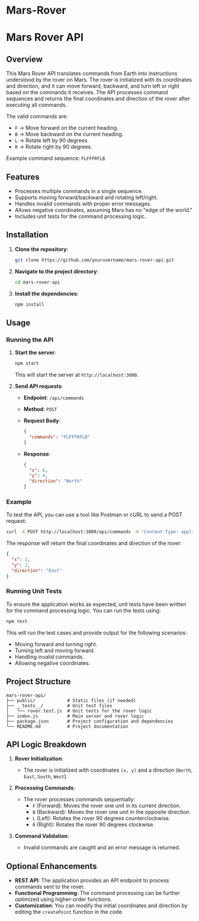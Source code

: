 # Mars-Rover
# Mars Rover API

## Overview

This Mars Rover API translates commands from Earth into instructions understood by the rover on Mars. The rover is initialized with its coordinates and direction, and it can move forward, backward, and turn left or right based on the commands it receives. The API processes command sequences and returns the final coordinates and direction of the rover after executing all commands.

The valid commands are:
- `F` -> Move forward on the current heading.
- `B` -> Move backward on the current heading.
- `L` -> Rotate left by 90 degrees.
- `R` -> Rotate right by 90 degrees.

Example command sequence: `FLFFFRFLB`

## Features

- Processes multiple commands in a single sequence.
- Supports moving forward/backward and rotating left/right.
- Handles invalid commands with proper error messages.
- Allows negative coordinates, assuming Mars has no "edge of the world."
- Includes unit tests for the command processing logic.

## Installation

1. **Clone the repository**:

   ```bash
   git clone https://github.com/yourusername/mars-rover-api.git
   ```

2. **Navigate to the project directory**:

   ```bash
   cd mars-rover-api
   ```

3. **Install the dependencies**:

   ```bash
   npm install
   ```

## Usage

### Running the API

1. **Start the server**:

   ```bash
   npm start
   ```

   This will start the server at `http://localhost:3000`.

2. **Send API requests**:

   - **Endpoint**: `/api/commands`
   - **Method**: `POST`
   - **Request Body**:

     ```json
     {
       "commands": "FLFFFRFLB"
     }
     ```

   - **Response**:

     ```json
     {
       "x": 6,
       "y": 4,
       "direction": "North"
     }
     ```

### Example

To test the API, you can use a tool like Postman or cURL to send a POST request:

```bash
curl -X POST http://localhost:3000/api/commands -H "Content-Type: application/json" -d '{"commands":"FFRFF"}'
```

The response will return the final coordinates and direction of the rover:

```json
{
  "x": 2,
  "y": 2,
  "direction": "East"
}
```

### Running Unit Tests

To ensure the application works as expected, unit tests have been written for the command processing logic. You can run the tests using:

```bash
npm test
```

This will run the test cases and provide output for the following scenarios:
- Moving forward and turning right.
- Turning left and moving forward.
- Handling invalid commands.
- Allowing negative coordinates.

## Project Structure

```
mars-rover-api/
├── public/            # Static files (if needed)
├── __tests__/         # Unit test files
│   └── rover.test.js  # Unit tests for the rover logic
├── index.js           # Main server and rover logic
├── package.json       # Project configuration and dependencies
└── README.md          # Project documentation
```

## API Logic Breakdown

1. **Rover Initialization**:
   - The rover is initialized with coordinates `(x, y)` and a direction (`North`, `East`, `South`, `West`).
  
2. **Processing Commands**:
   - The rover processes commands sequentially:
     - `F` (Forward): Moves the rover one unit in its current direction.
     - `B` (Backward): Moves the rover one unit in the opposite direction.
     - `L` (Left): Rotates the rover 90 degrees counterclockwise.
     - `R` (Right): Rotates the rover 90 degrees clockwise.

3. **Command Validation**:
   - Invalid commands are caught and an error message is returned.

## Optional Enhancements

- **REST API**: The application provides an API endpoint to process commands sent to the rover.
- **Functional Programming**: The command processing can be further optimized using higher-order functions.
- **Customization**: You can modify the initial coordinates and direction by editing the `createPoint` function in the code.
  
